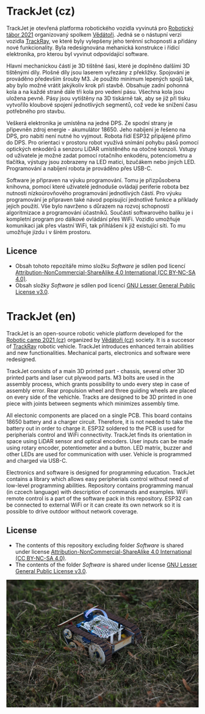 # TrackJet (cz)
TrackJet je otevřená platforma robotického vozidla vyvinutá pro [Robotický tábor 2021](http://wp.vedatori.com/pobytove-tabory/) organizovaný spolkem [Vědátoři](http://wp.vedatori.com/). Jedná se o nástupní verzi vozidla [TrackRay](https://github.com/vedatori/TrackRay), ve které byly vylepšeny jeho terénní schopnosti a přidány nové funkcionality. Byla redesignována mehanická konstrukce i řídicí elektronika, pro kterou byl vyvinut odpovídající software. 

Hlavní mechanickou částí je 3D tištěné šasi, které je doplněno dalšími 3D tištěnými díly. Plošné díly jsou laserem vyřezány z překližky. Spojování je prováděno především šrouby M3. Je použito minimum lepených spojů tak, aby bylo možné vrátit jakýkoliv krok při stavbě. Obsahuje zadní pohonná kola a na každé straně dále tři kola pro vedení pásu. Všechna kola jsou uložena pevně. Pásy jsou vytištěny na 3D tiskárně tak, aby se již při tisku vytvořilo kloubové spojení jednotlivých segmentů, což vede ke snížení času potřebného pro stavbu.

Veškerá elektronika je umístěna na jedné DPS. Ze spodní strany je připevněn zdroj energie - akumulátor 18650. Jeho nabíjení je řešeno na DPS, pro nabití není nutné ho vyjmout. Robota řídí ESP32 připájené přímo do DPS. Pro orientaci v prostoru robot využívá snímání pohybu pásů pomocí optických enkodérů a senzoru LiDAR umístěného na otočné konzoli. Vstupy od uživatele je možné zadat pomocí rotačního enkodéru, potenciometru a tlačítka, výstupy jsou zobrazeny na LED matici, bzučákem nebo jiných LED. Programování a nabíjení robota je prováděno přes USB-C.

Software je připraven na výuku programování. Tomu je přizpůsobena knihovna, pomocí které uživatelé jednoduše ovládají periferie robota bez nutnosti nízkoúrovňového programování jednotlivých částí. Pro výuku programování je připraven také návod popisující jednotlivé funkce a příklady jejich použití. Vše bylo navrženo s důrazem na rozvoj schopností algoritmizace a programování účastníků.
Součástí softwarového balíku je i kompletní program pro dálkové ovládání přes WiFi. Vozidlo umožňuje komunikaci jak přes vlastní WiFi, tak přihlášení k již existující síti. To mu umožňuje jízdu i v širém prostoru. 

## Licence
* Obsah tohoto repozitáře mimo složku *Software* je sdílen pod licencí [Attribution-NonCommercial-ShareAlike 4.0 International (CC BY-NC-SA 4.0)](https://creativecommons.org/licenses/by-nc-sa/4.0/).
* Obsah složky *Software* je sdílen pod licencí [GNU Lesser General Public License v3.0](https://www.gnu.org/licenses/lgpl-3.0.en.html).

# TrackJet (en)

TrackJet is an open-source robotic vehicle platform developed for the [Robotic camp 2021 (cz)](http://wp.vedatori.com/pobytove-tabory/) organized by [Vědátoři (cz)](http://wp.vedatori.com/) society. It is a succesor of [TrackRay](https://github.com/vedatori/TrackRay) robotic vehicle. TrackJet introduces enhanced terrain abilities and new functionalities. Mechanical parts, electronics and software were redesigned.

TrackJet consists of a main 3D printed part - chassis, several other 3D printed parts and laser cut plywood parts. M3 bolts are used in the assembly process, which grants possibility to undo every step in case of assembly error. Rear propulsion wheel and three guiding wheels are placed on every side of the vehichle. Tracks are designed to be 3D printed in one piece with joints between segments which minimizes assembly time.

All electonic components are placed on a single PCB. This board contains 18650 battery and a charger circuit. Therefore, it is not needed to take the battery out in order to charge it. ESP32 soldered to the PCB is used for peripherials control and WiFi connectivity. TrackJet finds its orientation in space using LiDAR sensor and optical encoders. User inputs can be made using rotary encoder, potentiometer and a button. LED matrix, buzzer and other LEDs are used for communication with user. Vehicle is programmed and charged via USB-C.

Electronics and software is designed for programming education. TrackJet contains a library which allows easy peripherials control without need of low-level programming abilities. Repository contains programming manual (in czcech language) with description of commands and examples.
WiFi remote control is a part of the software pack in this repository. ESP32 can be connected to external WiFi or it can create its own network so it is possible to drive outdoor without network coverage. 

## License
* The contents of this repository excluding folder *Software* is shared under license [Attribution-NonCommercial-ShareAlike 4.0 International (CC BY-NC-SA 4.0)](https://creativecommons.org/licenses/by-nc-sa/4.0/).
* The contents of the folder *Software* is shared under license [GNU Lesser General Public License v3.0](https://www.gnu.org/licenses/lgpl-3.0.en.html).

![alt](Manuals/SupportFiles/IMG_7559-min.jpg)